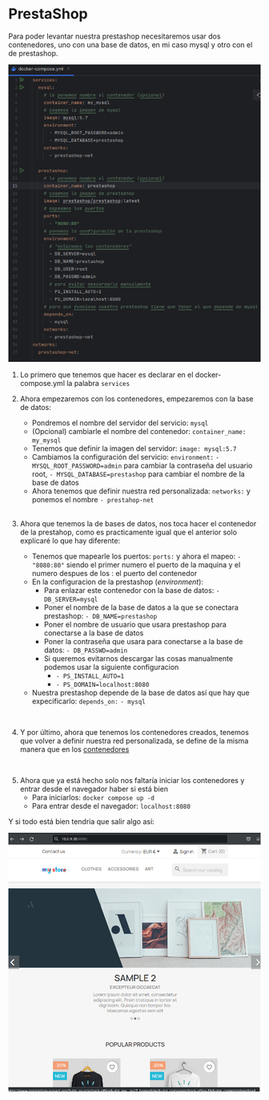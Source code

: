 # PrestaShop
Para poder levantar nuestra prestashop necesitaremos usar dos contenedores, uno con una base de datos, en mi caso mysql y otro con el de prestashop.

![dockercompose](image/dockercompose.png)

1. Lo primero que tenemos que hacer es declarar en el docker-compose.yml la palabra `services`
2. Ahora empezaremos con los contenedores, empezaremos con la base de datos:
   + Pondremos el nombre del servidor del servicio: `mysql`
   + (Opcional) cambiarle el nombre del contenedor: `container_name: my_mysql`
   + Tenemos que definir la imagen del servidor: `image: mysql:5.7`
   + Cambiamos la configuración del servicio: `environment:`
     `- MYSQL_ROOT_PASSWORD=admin` para cambiar la contraseña del usuario root,
     `- MYSQL_DATABASE=prestashop` para cambiar el nombre de la base de datos
   + <a name="enlace"></a>Ahora tenemos que definir nuestra red personalizada: `networks:` y ponemos el nombre `- prestahop-net`

   <br>
   
3. Ahora que tenemos la de bases de datos, nos toca hacer el contenedor de la prestahop, como es practicamente igual que el anterior solo explicaré lo que hay diferente:
   + Tenemos que mapearle los puertos: `ports:` y ahora el mapeo: `- "8080:80"` siendo el primer numero el puerto de la maquina y el numero despues de los : el puerto del contenedor
   + En la configuracion de la prestashop (_environment_):
     + Para enlazar este contenedor con la base de datos: `- DB_SERVER=mysql`
     + Poner el nombre de la base de datos a la que se conectara prestashop: `- DB_NAME=prestashop`
     + Poner el nombre de usuario que usara prestashop para conectarse a la base de datos
     + Poner la contraseña que usara para conectarse a la base de datos: `- DB_PASSWD=admin`
     + Si queremos evitarnos descargar las cosas manualmente podemos usar la siguiente configuracion
       + `- PS_INSTALL_AUTO=1`
       + `- PS_DOMAIN=localhost:8080`
   + Nuestra prestashop depende de la base de datos así que hay que expecificarlo: `depends_on:` `- mysql`

<br>

4. Y por último, ahora que tenemos los contenedores creados, tenemos que volver a definir nuestra red personalizada, se define de la misma manera que en los [contenedores](#enlace)

<br>

5. Ahora que ya está hecho solo nos faltaría iniciar los contenedores y entrar desde el navegador haber si está bien
    + Para iniciarlos: `docker compose up -d`
    + Para entrar desde el navegador: `localhost:8080`

    
Y si todo está bien tendria que salir algo así:

![imagenPrestaShop](image/prestashop.png)